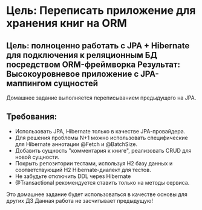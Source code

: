 # Цель: Переписать приложение для хранения книг на ORM

## Цель: полноценно работать с JPA + Hibernate для подключения к реляционным БД посредством ORM-фреймворка Результат: Высокоуровневое приложение с JPA-маппингом сущностей

Домашнее задание выполняется переписыванием предыдущего на JPA.

## Требования:

* Использовать JPA, Hibernate только в качестве JPA-провайдера. 
* Для решения проблемы N+1 можно использовать специфические для Hibernate аннотации @Fetch и @BatchSize.
* Добавить сущность "комментария к книге", реализовать CRUD для новой сущности.
* Покрыть репозитории тестами, используя H2 базу данных и соответствующий H2 Hibernate-диалект для тестов.
* Не забудьте отключить DDL через Hibernate
* @Transactional рекомендуется ставить только на методы сервиса.

Это домашнее задание будет использоваться в качестве основы для других ДЗ
Данная работа не засчитывает предыдущую!
